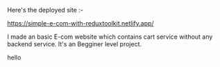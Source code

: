 Here's the deployed site :-

https://simple-e-com-with-reduxtoolkit.netlify.app/


I made an basic E-com website which contains cart service without any backend service.
It's an Begginer level project.


hello